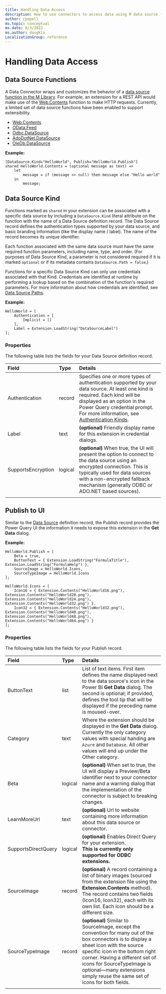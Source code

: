 ```yaml
---
title: Handling Data Access
description: How to use connectors to access data using M data source functions
author: cpopell
ms.topic: conceptual
ms.date: 8/3/2022
ms.author: dougklo
LocalizationGroup: reference
---
```


# Handling Data Access

## Data Source Functions

A Data Connector wraps and customizes the behavior of a [data source function in the M Library](/powerquery-m/odbc-datasource).
For example, an extension for a REST API would make use of the [Web.Contents](/powerquery-m/web-contents) function to make HTTP requests.
Currently, a limited set of data source functions have been enabled to support extensibility.

- [Web.Contents](/powerquery-m/web-contents)
- [OData.Feed](/powerquery-m/odata-feed)
- [Odbc.DataSource](/powerquery-m/odbc-datasource)
- [AdoDotNet.DataSource](/powerquery-m/adodotnet-datasource)
- [OleDb.DataSource](/powerquery-m/oledb-datasource)

**Example:**

```
[DataSource.Kind="HelloWorld", Publish="HelloWorld.Publish"]
shared HelloWorld.Contents = (optional message as text) =>
    let
        message = if (message <> null) then message else "Hello world"
    in
        message;
```

## Data Source Kind

Functions marked as `shared` in your extension can be associated with a specific data source by including a `DataSource.Kind` literal attribute on the function with the name of a Data Source definition record. 
The Data Source record defines the authentication types supported by your data source, and basic branding information (like the display name / label).
The name of the record becomes its unique identifier. 

Each function associated with the same data source must have the same required function parameters, including name, type, and order. (For purposes of Data Source Kind, a parameter is not considered required if it is marked `optional` or if its metadata contains `DataSource.Path = false`.)

Functions for a specific Data Source Kind can only use credentials associated with that Kind.
Credentials are identified at runtime by performing a lookup based on the combination of the function's required parameters.
For more information about how credentials are identified, see [Data Source Paths](HandlingAuthentication.md#data-source-paths).

**Example:**

```
HelloWorld = [
    Authentication = [
        Implicit = []
    ],
    Label = Extension.LoadString("DataSourceLabel")
];
```

### Properties

The following table lists the fields for your Data Source definition record.

| Field              | Type     | Details |
|:-------------------|:---------|:-----------------------------------------|
| Authentication     | record   | Specifies one or more types of authentication supported by your data source. At least one kind is required. Each kind will be displayed as an option in the Power Query credential prompt. For more information, see [Authentication Kinds](HandlingAuthentication.md#authentication-kinds). |
| Label              | text     | **(optional)** Friendly display name for this extension in credential dialogs. |
| SupportsEncryption | logical  | **(optional)** When true, the UI will present the option to connect to the data source using an encrypted connection. This is typically used for data sources with a non-encrypted fallback mechanism (generally ODBC or ADO.NET based sources). |
| | | |


## Publish to UI

Similar to the [Data Source](#data-source-kind) definition record, the Publish record provides the Power Query UI the information it needs to expose this extension in the **Get Data** dialog.

**Example:**

```
HelloWorld.Publish = [
    Beta = true,
    ButtonText = { Extension.LoadString("FormulaTitle"), Extension.LoadString("FormulaHelp") },
    SourceImage = HelloWorld.Icons,
    SourceTypeImage = HelloWorld.Icons
];

HelloWorld.Icons = [
    Icon16 = { Extension.Contents("HelloWorld16.png"), Extension.Contents("HelloWorld20.png"), Extension.Contents("HelloWorld24.png"), Extension.Contents("HelloWorld32.png") },
    Icon32 = { Extension.Contents("HelloWorld32.png"), Extension.Contents("HelloWorld40.png"), Extension.Contents("HelloWorld48.png"), Extension.Contents("HelloWorld64.png") }
];
```

### Properties

The following table lists the fields for your Publish record.

| Field               | Type    | Details |
|:--------------------|:--------|:-----------------------------------------|
| ButtonText          | list    | List of text items. First item defines the name displayed next to the data source's icon in the Power BI **Get Data** dialog. The second is optional; if provided, defines the tool tip that will be displayed if the preceding name is moused-over. |
| Category            | text    | Where the extension should be displayed in the **Get Data** dialog. Currently the only category values with special handing are `Azure` and `Database`. All other values will end up under the Other category. |
| Beta                | logical | **(optional)** When set to true, the UI will display a Preview/Beta identifier next to your connector name and a warning dialog that the implementation of the connector is subject to breaking changes. |
| LearnMoreUrl        | text    | **(optional)** Url to website containing more information about this data source or connector. |
| SupportsDirectQuery | logical | **(optional)** Enables Direct Query for your extension.<br>**This is currently only supported for ODBC extensions.** |
| SourceImage         | record  | **(optional)** A record containing a list of binary images (sourced from the extension file using the **Extension.Contents** method). The record contains two fields (Icon16, Icon32), each with its own list. Each icon should be a different size. |
| SourceTypeImage     | record  | **(optional)** Similar to SourceImage, except the convention for many out of the box connectors is to display a sheet icon with the source specific icon in the bottom right corner. Having a different set of icons for SourceTypeImage is optional&mdash;many extensions simply reuse the same set of icons for both fields. |
| | | |
